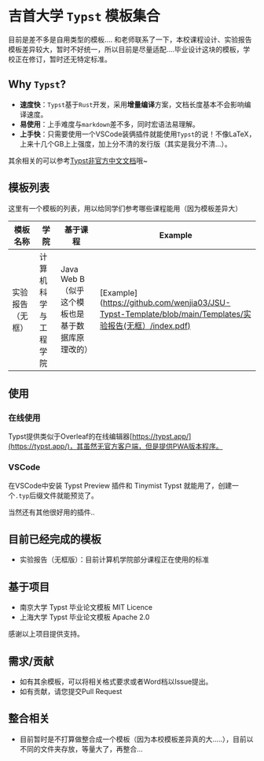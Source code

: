 # 吉首大学 `Typst` 模板集合

目前是差不多是自用类型的模板.... 和老师联系了一下，本校课程设计、实验报告模板差异较大，暂时不好统一，所以目前是尽量适配....毕业设计这块的模板，学校正在修订，暂时还无特定标准。

## Why `Typst`?

- **速度快**：`Typst`基于`Rust`开发，采用**增量编译**方案，文档长度基本不会影响编译速度。
- **易使用**：上手难度与`markdown`差不多，同时宏语法易理解。
- **上手快**：只需要使用一个VSCode装俩插件就能使用`Typst`的说！不像LaTeX，上来十几个GB上上强度，加上分不清的发行版（其实是我分不清...）。

其余相关的可以参考[Typst非官方中文文档](https://typst-doc-cn.github.io/docs/)哦~

## 模板列表

这里有一个模板的列表，用以给同学们参考哪些课程能用（因为模板差异大）

| 模板名称         | 学院                 | 基于课程                                         | Example                                                      |
| ---------------- | -------------------- | ------------------------------------------------ | ------------------------------------------------------------ |
| 实验报告（无框） | 计算机科学与工程学院 | Java Web B（似乎这个模板也是基于数据库原理改的） | [Example](https://github.com/wenjia03/JSU-Typst-Template/blob/main/Templates/实验报告(无框）/index.pdf) |

## 使用

### 在线使用

Typst提供类似于Overleaf的在线编辑器[https://typst.app/](https://typst.app/)，其虽然无官方客户端，但是提供PWA版本程序。

### VSCode

在VSCode中安装 Typst Preview 插件和 Tinymist Typst 就能用了，创建一个`.typ`后缀文件就能预览了。

当然还有其他很好用的插件..

## 目前已经完成的模板

- 实验报告（无框版）：目前计算机学院部分课程正在使用的标准

## 基于项目

- 南京大学 Typst 毕业论文模板 MIT Licence
- 上海大学 Typst 毕业论文模板 Apache 2.0

感谢以上项目提供支持。

## 需求/贡献

- 如有其余模板，可以将相关格式要求或者Word档以Issue提出。
- 如有贡献，请您提交Pull Request

## 整合相关

- 目前暂时是不打算做整合成一个模板（因为本校模板差异真的大.....），目前以不同的文件夹存放，等量大了，再整合...
